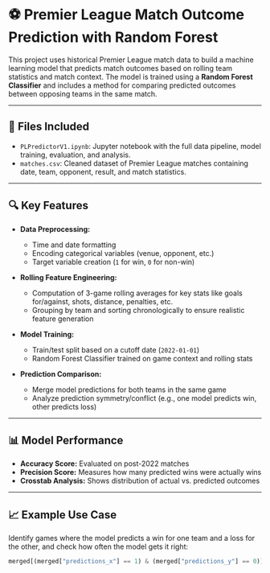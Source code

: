 # ⚽ Premier League Match Outcome Prediction with Random Forest

This project uses historical Premier League match data to build a machine learning model that predicts match outcomes based on rolling team statistics and match context. The model is trained using a **Random Forest Classifier** and includes a method for comparing predicted outcomes between opposing teams in the same match.

---

## 📁 Files Included

- `PLPredictorV1.ipynb`: Jupyter notebook with the full data pipeline, model training, evaluation, and analysis.
- `matches.csv`: Cleaned dataset of Premier League matches containing date, team, opponent, result, and match statistics.

---

## 🔍 Key Features

- **Data Preprocessing:**
  - Time and date formatting
  - Encoding categorical variables (venue, opponent, etc.)
  - Target variable creation (`1` for win, `0` for non-win)

- **Rolling Feature Engineering:**
  - Computation of 3-game rolling averages for key stats like goals for/against, shots, distance, penalties, etc.
  - Grouping by team and sorting chronologically to ensure realistic feature generation

- **Model Training:**
  - Train/test split based on a cutoff date (`2022-01-01`)
  - Random Forest Classifier trained on game context and rolling stats

- **Prediction Comparison:**
  - Merge model predictions for both teams in the same game
  - Analyze prediction symmetry/conflict (e.g., one model predicts win, other predicts loss)

---

## 📊 Model Performance

- **Accuracy Score:** Evaluated on post-2022 matches
- **Precision Score:** Measures how many predicted wins were actually wins
- **Crosstab Analysis:** Shows distribution of actual vs. predicted outcomes

---

## 📈 Example Use Case

Identify games where the model predicts a win for one team and a loss for the other, and check how often the model gets it right:

```python
merged[(merged["predictions_x"] == 1) & (merged["predictions_y"] == 0)]["actual_x"].value_counts()

